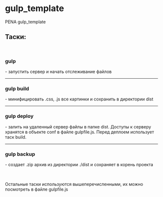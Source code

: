 # gulp_template
PENA gulp_template

Таски:
---
  <h3>gulp</h3>  - запустить сервер и начать отслеживание файлов
<hr>
<h3>gulp build</h3> - минифицировать .css, .js все картинки и сохранить в директории dist
<hr>
<h3>gulp deploy</h3> - залить на удаленный сервер файлы в папке dist. Доступы к серверу хранятся в объекте conf в файле gulpfile.js. Перед деплоем использует таск build.
<hr>
<h3>gulp backup</h3> - создает .zip архив из директории ./dist и сохраняет в корень проекта
<br>
<br>
<br>
<p>Остальные таски используются вышеперечисленными, их можно посмотреть в файле gulpfile.js</p>
